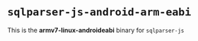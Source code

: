 # `sqlparser-js-android-arm-eabi`

This is the **armv7-linux-androideabi** binary for `sqlparser-js`
